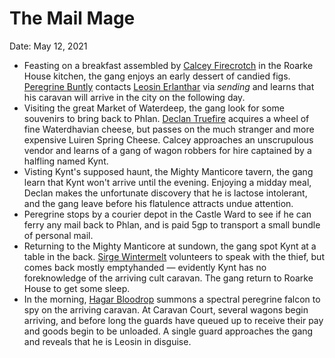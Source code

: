 # The Mail Mage

Date: May 12, 2021

- Feasting on a breakfast assembled by [Calcey Firecrotch](../Characters/Calcey%20Firecrotch/%21index.md) in the Roarke House kitchen, the gang enjoys an early dessert of candied figs. [Peregrine Buntly](../Characters/Peregrine%20Buntly/%21index.md) contacts [Leosin Erlanthar](../npcs/Leosin%20Erlanthar.md) via *sending* and learns that his caravan will arrive in the city on the following day.
- Visiting the great Market of Waterdeep, the gang look for some souvenirs to bring back to Phlan. [Declan Truefire](../Characters/Declan%20Truefire/%21index.md) acquires a wheel of fine Waterdhavian cheese, but passes on the much stranger and more expensive Luiren Spring Cheese. Calcey approaches an unscrupulous vendor and learns of a gang of wagon robbers for hire captained by a halfling named Kynt.
- Visting Kynt's supposed haunt, the Mighty Manticore tavern, the gang learn that Kynt won't arrive until the evening. Enjoying a midday meal, Declan makes the unfortunate discovery that he is lactose intolerant, and the gang leave before his flatulence attracts undue attention.
- Peregrine stops by a courier depot in the Castle Ward to see if he can ferry any mail back to Phlan, and is paid 5gp to transport a small bundle of personal mail.
- Returning to the Mighty Manticore at sundown, the gang spot Kynt at a table in the back. [Sirge Wintermelt](../Characters/Sirge%20Wintermelt/%21index.md) volunteers to speak with the thief, but comes back mostly emptyhanded — evidently Kynt has no foreknowledge of the arriving cult caravan. The gang return to Roarke House to get some sleep.
- In the morning, [Hagar Bloodrop](../Characters/Hagar%20Bloodrop/%21index.md) summons a spectral peregrine falcon to spy on the arriving caravan. At Caravan Court, several wagons begin arriving, and before long the guards have queued up to receive their pay and goods begin to be unloaded. A single guard approaches the gang and reveals that he is Leosin in disguise.